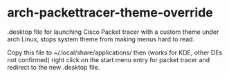 # arch-packettracer-theme-override
.desktop file for launching Cisco Packet tracer with a custom theme under arch Linux, stops system theme from making menus hard to read.

Copy this file to ~/.local/share/applications/ then (works for KDE, other DEs not confirmed) right click on the start menu entry for packet tracer and redirect to the new .desktop file.
